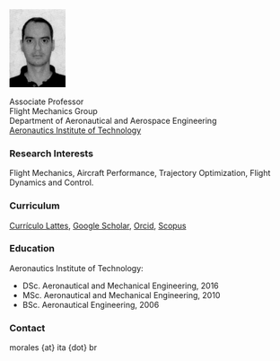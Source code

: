 <img src="/assets/images/foto-RG-CPF-Mauricio-Morales-atual-P&B.jpg" width="100">

Associate Professor  
Flight Mechanics Group  
Department of Aeronautical and Aerospace Engineering  
[Aeronautics Institute of Technology](http://www.ita.br/~mauriciomorales)

### Research Interests
Flight Mechanics, Aircraft Performance, Trajectory Optimization, Flight Dynamics and Control.

### Curriculum
[Currículo Lattes](http://lattes.cnpq.br/9213259689156118), [Google Scholar](https://scholar.google.com/citations?user=syECR14AAAAJ&hl), [Orcid](https://orcid.org/0000-0002-2911-9238), [Scopus](https://www.scopus.com/authid/detail.uri?authorId=57191905807)

### Education
Aeronautics Institute of Technology:
- DSc. Aeronautical and Mechanical Engineering, 2016
- MSc. Aeronautical and Mechanical Engineering, 2010
- BSc. Aeronautical Engineering, 2006

### Contact
morales {at} ita {dot} br

